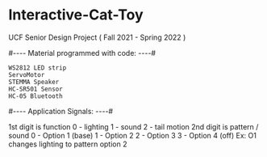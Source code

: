 # Interactive-Cat-Toy
UCF Senior Design Project ( Fall 2021 - Spring 2022 )

#---- Material programmed with code: ----#
    
    WS2812 LED strip
    ServoMotor
    STEMMA Speaker
    HC-SR501 Sensor 
    HC-05 Bluetooth

#---- Application Signals: ----#

1st digit is function 
      0 - lighting
      1 - sound
      2 - tail motion
2nd digit is pattern / sound
      0 - Option 1 (base)
      1 - Option 2
      2 - Option 3
      3 - Option 4 (off)
Ex: O1 changes lighting to pattern option 2

